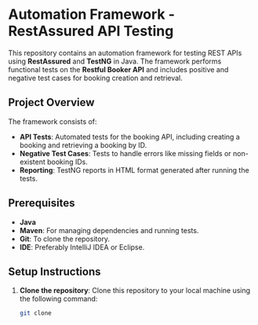 # Automation Framework - RestAssured API Testing

This repository contains an automation framework for testing REST APIs using **RestAssured** and **TestNG** in Java. The framework performs functional tests on the **Restful Booker API** and includes positive and negative test cases for booking creation and retrieval.

## Project Overview

The framework consists of:
- **API Tests**: Automated tests for the booking API, including creating a booking and retrieving a booking by ID.
- **Negative Test Cases**: Tests to handle errors like missing fields or non-existent booking IDs.
- **Reporting**: TestNG reports in HTML format generated after running the tests.

## Prerequisites

- **Java**
- **Maven**: For managing dependencies and running tests.
- **Git**: To clone the repository.
- **IDE**: Preferably IntelliJ IDEA or Eclipse.

## Setup Instructions

1. **Clone the repository**:
   Clone this repository to your local machine using the following command:

   ```bash
   git clone 

